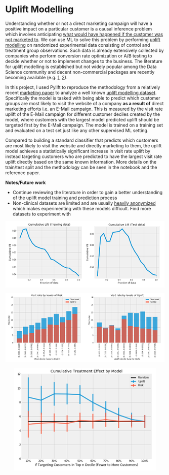 # Uplift Modelling

Understanding whether or not a direct marketing campaign will have a positive impact on a particular customer is a causal inference problem which involves anticipating [what would have happened if the customer was not marketed to](https://en.wikipedia.org/wiki/Impact_evaluation#Counterfactual_evaluation_designs). We can use ML to solve this problem by performing [uplift modelling](http://proceedings.mlr.press/v67/gutierrez17a/gutierrez17a.pdf) on randomized experimental data consisting of control and treatment group observations. Such data is already extensively collected by companies who perform conversion rate optimization or A/B testing to decide whether or not to implement changes to the business. The literature for uplift modelling is established but not widely popular among the Data Science community and decent non-commercial packages are recently becoming available (e.g. [1](https://tech.wayfair.com/data-science/2018/10/pylift-a-fast-python-package-for-uplift-modeling/), [2](https://github.com/uber/causalml)).

In this project, I used Pylift to reproduce the methodology from a relatively recent [marketing paper](https://journals.sagepub.com/doi/full/10.1509/jmr.16.0163) to analyze a well known [uplift modelling dataset](https://blog.minethatdata.com/2008/03/minethatdata-e-mail-analytics-and-data.html). Specifically the model is tasked with being able to predict which customer groups are most likely to visit the website of a company **as a result of** direct marketing efforts i.e. an E-Mail campaign. This is measured by the visit rate uplift of the E-Mail campaign for different customer deciles created by the model, where customers with the largest model predicted uplift should be targeted first by the E-Mail campaign. The model is trained on a training set and evaluated on a test set just like any other supervised ML setting.

Compared to building a standard classifier that predicts which customers are most likely to visit the website and directly marketing to them, the uplift model achieves a statistically significant increase in visit rate uplift by instead targeting customers who are predicted to have the largest visit rate uplift directly based on the same known information. More details on the train/test split and the methodology can be seen in the notebook and the reference paper.

**Notes/Future work**

- Continue reviewing the literature in order to gain a better understanding of the uplift model training and prediction process
- Non-clinical datasets are limited and are usually [heavily anonymized](http://ailab.criteo.com/criteo-uplift-prediction-dataset/) which makes experimenting with these models difficult. Find more datasets to experiment with

<p align="center"><img src="data/figures/cumulative_lift.png" width=750></p>
<p align="center"><img src="data/figures/visit_rate_by_model.png" width=750></p>
<p align="center"><img src="data/figures/cumulative_uplift.png" width=450></p>
